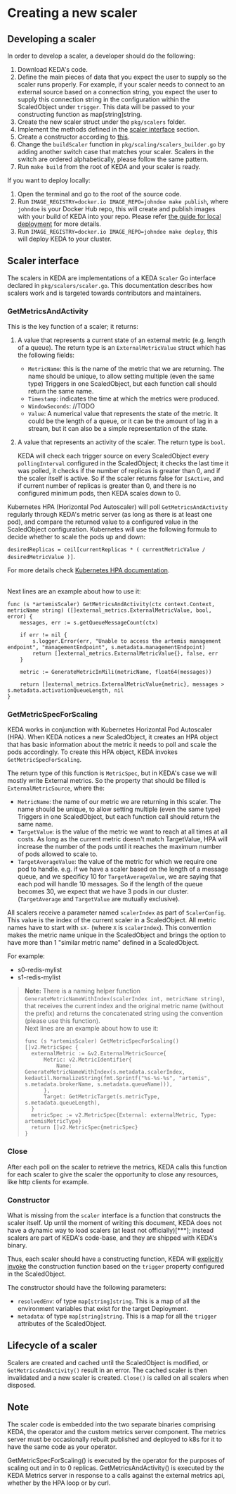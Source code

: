 # Creating a new scaler

## Developing a scaler

In order to develop a scaler, a developer should do the following:
1. Download KEDA's code.
2. Define the main pieces of data that you expect the user to supply so the scaler runs properly. For example, if your scaler needs to connect to an external source based on a connection string, you expect the user to supply this connection string in the configuration within the ScaledObject under `trigger`. This data will be passed to your constructing function as map[string]string.
3. Create the new scaler struct under the `pkg/scalers` folder.
4. Implement the methods defined in the [scaler interface](#scaler-interface) section.
5. Create a constructor according to [this](#constructor).
6. Change the `buildScaler` function in `pkg/scaling/scalers_builder.go` by adding another switch case that matches your scaler. Scalers in the switch are ordered alphabetically, please follow the same pattern.
7. Run `make build` from the root of KEDA and your scaler is ready.

If you want to deploy locally:
1. Open the terminal and go to the root of the source code.
2. Run `IMAGE_REGISTRY=docker.io IMAGE_REPO=johndoe make publish`, where `johndoe` is your Docker Hub repo, this will create and publish images with your build of KEDA into your repo. Please refer [the guide for local deployment](https://github.com/kedacore/keda/blob/main/BUILD.md#custom-keda-locally-outside-cluster) for more details.
3. Run `IMAGE_REGISTRY=docker.io IMAGE_REPO=johndoe make deploy`, this will deploy KEDA to your cluster.

## Scaler interface

The scalers in KEDA are implementations of a KEDA `Scaler` Go interface declared in `pkg/scalers/scaler.go`. This documentation describes how scalers work and is targeted towards contributors and maintainers.

### GetMetricsAndActivity

This is the key function of a scaler; it returns:

1. A value that represents a current state of an external metric (e.g. length of a queue). The return type is an `ExternalMetricValue` struct which has the following fields:
    - `MetricName`: this is the name of the metric that we are returning. The name should be unique, to allow setting multiple (even the same type) Triggers in one ScaledObject, but each function call should return the same name.
    - `Timestamp`: indicates the time at which the metrics were produced.
    - `WindowSeconds`: //TODO
    - `Value`: A numerical value that represents the state of the metric. It could be the length of a queue, or it can be the amount of lag in a stream, but it can also be a simple representation of the state.
2. A value that represents an activity of the scaler. The return type is `bool`.

   KEDA will check each trigger source on every ScaledObject every `pollingInterval` configured in the ScaledObject; it checks the last time it was polled, it checks if the number of replicas is greater than 0, and if the scaler itself is active. So if the scaler returns false for `IsActive`, and if current number of replicas is greater than 0, and there is no configured minimum pods, then KEDA scales down to 0.

Kubernetes HPA (Horizontal Pod Autoscaler) will poll `GetMetricsAndActivity` regularly through KEDA's metric server (as long as there is at least one pod), and compare the returned value to a configured value in the ScaledObject configuration. Kubernetes will use the following formula to decide whether to scale the pods up and down:

`desiredReplicas = ceil[currentReplicas * ( currentMetricValue / desiredMetricValue )]`.

For more details check [Kubernetes HPA documentation](https://kubernetes.io/docs/tasks/run-application/horizontal-pod-autoscale/).

<br>Next lines are an example about how to use it:
```golang
func (s *artemisScaler) GetMetricsAndActivity(ctx context.Context, metricName string) ([]external_metrics.ExternalMetricValue, bool, error) {
	messages, err := s.getQueueMessageCount(ctx)

	if err != nil {
		s.logger.Error(err, "Unable to access the artemis management endpoint", "managementEndpoint", s.metadata.managementEndpoint)
		return []external_metrics.ExternalMetricValue{}, false, err
	}

	metric := GenerateMetricInMili(metricName, float64(messages))

	return []external_metrics.ExternalMetricValue{metric}, messages > s.metadata.activationQueueLength, nil
}
```


### GetMetricSpecForScaling

KEDA works in conjunction with Kubernetes Horizontal Pod Autoscaler (HPA). When KEDA notices a new ScaledObject, it creates an HPA object that has basic information about the metric it needs to poll and scale the pods accordingly. To create this HPA object, KEDA invokes `GetMetricSpecForScaling`.

The return type of this function is `MetricSpec`, but in KEDA's case we will mostly write External metrics. So the property that should be filled is `ExternalMetricSource`, where the:
- `MetricName`: the name of our metric we are returning in this scaler. The name should be unique, to allow setting multiple (even the same type) Triggers in one ScaledObject, but each function call should return the same name.
- `TargetValue`: is the value of the metric we want to reach at all times at all costs. As long as the current metric doesn't match TargetValue, HPA will increase the number of the pods until it reaches the maximum number of pods allowed to scale to.
- `TargetAverageValue`: the value of the metric for which we require one pod to handle. e.g. if we have a scaler based on the length of a message queue, and we specificy 10 for `TargetAverageValue`, we are saying that each pod will handle 10 messages. So if the length of the queue becomes 30, we expect that we have 3 pods in our cluster. (`TargetAverage` and `TargetValue` are mutually exclusive).

All scalers receive a parameter named `scalerIndex` as part of `ScalerConfig`. This value is the index of the current scaler in a ScaledObject. All metric names have to start with `sX-` (where `X` is `scalerIndex`). This convention makes the metric name unique in the ScaledObject and brings the option to have more than 1 "similar metric name" defined in a ScaledObject.

For example:
- s0-redis-mylist
- s1-redis-mylist

>**Note:** There is a naming helper function `GenerateMetricNameWithIndex(scalerIndex int, metricName string)`, that receives the current index and the original metric name (without the prefix) and returns the concatenated string using the convention (please use this function).<br>Next lines are an example about how to use it:
>```golang
>func (s *artemisScaler) GetMetricSpecForScaling() []v2.MetricSpec {
>	externalMetric := &v2.ExternalMetricSource{
>		Metric: v2.MetricIdentifier{
>			Name: GenerateMetricNameWithIndex(s.metadata.scalerIndex, kedautil.NormalizeString(fmt.Sprintf("%s-%s-%s", "artemis", s.metadata.brokerName, s.metadata.queueName))),
>		},
>		Target: GetMetricTarget(s.metricType, s.metadata.queueLength),
>	}
>	metricSpec := v2.MetricSpec{External: externalMetric, Type: artemisMetricType}
>	return []v2.MetricSpec{metricSpec}
>}
>```


### Close

After each poll on the scaler to retrieve the metrics, KEDA calls this function for each scaler to give the scaler the opportunity to close any resources, like http clients for example.

### Constructor

What is missing from the `scaler` interface is a function that constructs the scaler itself. Up until the moment of writing this document, KEDA does not have a dynamic way to load scalers (at least not officially)[***]; instead scalers are part of KEDA's code-base, and they are shipped with KEDA's binary.

Thus, each scaler should have a constructing function, KEDA will [explicitly invoke](https://github.com/kedacore/keda/blob/4d0cf5ef09ef348cf3a158634910f00741ae5258/pkg/handler/scale_handler.go#L565) the construction function based on the `trigger` property configured in the ScaledObject.

The constructor should have the following parameters:

- `resolvedEnv`: of type `map[string]string`. This is a map of all the environment variables that exist for the target Deployment.
- `metadata`: of type `map[string]string`. This is a map for all the `trigger` attributes of the ScaledObject.


## Lifecycle of a scaler

Scalers are created and cached until the ScaledObject is modified, or `GetMetricsAndActivity()` result in an error. The cached scaler is then invalidated and a new scaler is created. `Close()` is called on all scalers when disposed.

## Note
The scaler code is embedded into the two separate binaries comprising KEDA, the operator and the custom metrics server component. The metrics server must be occasionally rebuilt published and deployed to k8s for it to have the same code as your operator.

GetMetricSpecForScaling() is executed by the operator for the purposes of scaling out and in to 0 replicas.
GetMetricsAndActivity() is executed by the KEDA Metrics server in response to a calls against the external metrics api, whether by the HPA loop or by curl.
